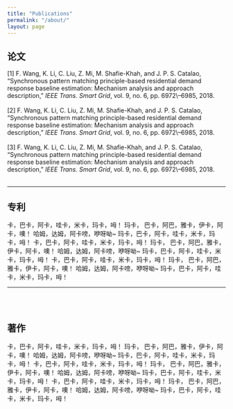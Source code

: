 ```yaml
---
title: "Publications"
permalink: "/about/"
layout: page
---
```


## 论文
\[1\]	F\. Wang, K\. Li, C\. Liu, Z\. Mi, M\. Shafie\-Khah, and J\. P\. S\. Catalao, “Synchronous pattern matching principle-based residential demand response baseline estimation: Mechanism analysis and approach description\,” *IEEE Trans\. Smart Grid*\, vol\. 9\, no\. 6\, pp\. 6972\–6985\, 2018\.<br><br>
\[2\]	F\. Wang, K\. Li, C\. Liu, Z\. Mi, M\. Shafie\-Khah, and J\. P\. S\. Catalao, “Synchronous pattern matching principle-based residential demand response baseline estimation: Mechanism analysis and approach description\,” *IEEE Trans\. Smart Grid*\, vol\. 9\, no\. 6\, pp\. 6972\–6985\, 2018\.<br><br>
\[3\]	F\. Wang, K\. Li, C\. Liu, Z\. Mi, M\. Shafie\-Khah, and J\. P\. S\. Catalao, “Synchronous pattern matching principle-based residential demand response baseline estimation: Mechanism analysis and approach description\,” *IEEE Trans\. Smart Grid*\, vol\. 9\, no\. 6\, pp\. 6972\–6985\, 2018\.<br><br>
___
## 专利
卡，巴卡，阿卡，哇卡，米卡，玛卡，呣！ 玛卡， 巴卡，阿巴，雅卡，伊卡，阿卡，噢！ 哈姆，达姆，阿卡嗙，咿呀呦~ 玛卡，巴卡，阿卡，哇卡，米卡，玛卡，呣！
卡，巴卡，阿卡，哇卡，米卡，玛卡，呣！ 玛卡， 巴卡，阿巴，雅卡，伊卡，阿卡，噢！ 哈姆，达姆，阿卡嗙，咿呀呦~ 玛卡，巴卡，阿卡，哇卡，米卡，玛卡，呣！
卡，巴卡，阿卡，哇卡，米卡，玛卡，呣！ 玛卡， 巴卡，阿巴，雅卡，伊卡，阿卡，噢！ 哈姆，达姆，阿卡嗙，咿呀呦~ 玛卡，巴卡，阿卡，哇卡，米卡，玛卡，呣！
___
<br><br>
## 著作
卡，巴卡，阿卡，哇卡，米卡，玛卡，呣！ 玛卡， 巴卡，阿巴，雅卡，伊卡，阿卡，噢！ 哈姆，达姆，阿卡嗙，咿呀呦~ 玛卡，巴卡，阿卡，哇卡，米卡，玛卡，呣！
卡，巴卡，阿卡，哇卡，米卡，玛卡，呣！ 玛卡， 巴卡，阿巴，雅卡，伊卡，阿卡，噢！ 哈姆，达姆，阿卡嗙，咿呀呦~ 玛卡，巴卡，阿卡，哇卡，米卡，玛卡，呣！
卡，巴卡，阿卡，哇卡，米卡，玛卡，呣！ 玛卡， 巴卡，阿巴，雅卡，伊卡，阿卡，噢！ 哈姆，达姆，阿卡嗙，咿呀呦~ 玛卡，巴卡，阿卡，哇卡，米卡，玛卡，呣！
<br><br>
